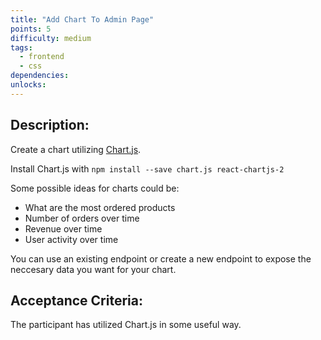 ```yaml
---
title: "Add Chart To Admin Page"
points: 5
difficulty: medium
tags:
  - frontend
  - css
dependencies:
unlocks:
---
```


## Description:

Create a chart utilizing [Chart.js](https://react-chartjs-2.js.org/).

Install Chart.js with `npm install --save chart.js react-chartjs-2`

Some possible ideas for charts could be:

- What are the most ordered products
- Number of orders over time
- Revenue over time
- User activity over time

You can use an existing endpoint or create a new endpoint to expose the neccesary data you want for your chart.

## Acceptance Criteria:

The participant has utilized Chart.js in some useful way.
